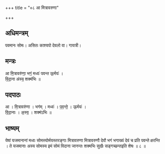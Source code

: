 +++
title = "०८ आ मित्रावरुणा"

+++
## अधिमन्त्रम्
पवमानः सोमः। असितः काश्यपो देवलो वा। गायत्री।

## मन्त्रः
आ मि॒त्रावरु॑णा॒ भगं॒ मध्वः॑ पवन्त ऊ॒र्मयः॑ ।  
वि॒दा॒ना अ॑स्य॒ शक्म॑भिः ॥

## पदपाठः
आ । मि॒त्रावरु॑णा । भग॑म् । मध्वः॑ । प॒व॒न्ते॒ । ऊ॒र्मयः॑ ।  
वि॒दा॒नाः । अ॒स्य॒ । शक्म॑ऽभिः ॥

## भाष्यम्
येषां यजमानानां मध्वः सोमस्योर्मयस्तरङ्गाः मित्रावरुणा मित्रावरुणौ देवौ भगं भगाख्यं देवं च प्रति पवन्ते क्षरन्ति । ते यजमानाः अस्य सोमस्य इमं सोमं विदाना जानन्तः शक्मभिः सुखैः सङ्गच्छन्तइति शेषः ॥ ८ ॥